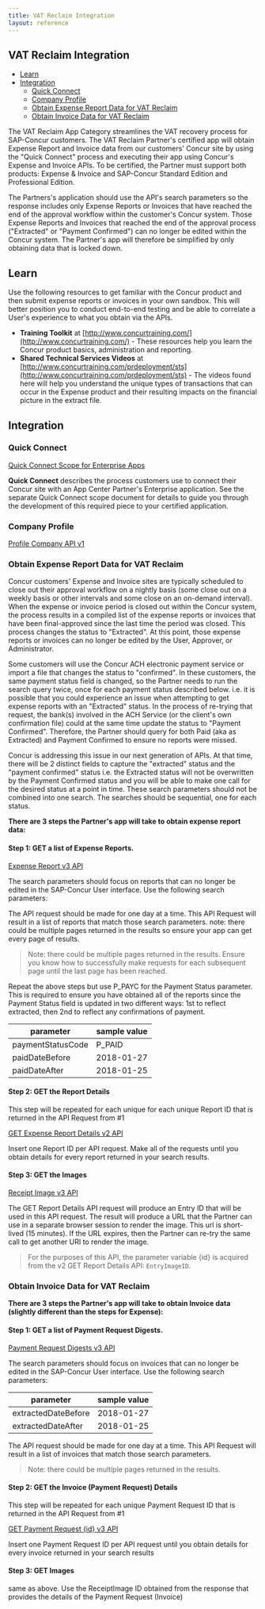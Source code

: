```yaml
---
title: VAT Reclaim Integration
layout: reference
---
```


## VAT Reclaim Integration

* [Learn](#learn)
* [Integration](#integration)
  * [Quick Connect](#quick-connect)
  * [Company Profile](#profile)
  * [Obtain Expense Report Data for VAT Reclaim](#obtain-expense-report-data-for-vat-reclaim)
  * [Obtain Invoice Data for VAT Reclaim](#obtain-invoice-data-for-vat-reclaim)

The VAT Reclaim App Category streamlines the VAT recovery process for SAP-Concur customers.  The VAT Reclaim Partner's certified app will obtain Expense Report and Invoice data from our customers' Concur site by using the "Quick Connect" process and executing their app using Concur's Expense and Invoice APIs.  To be certified, the Partner must support both products: Expense & Invoice and SAP-Concur Standard Edition and Professional Edition.

The Partners's application should use the API's search parameters so the response includes only Expense Reports or Invoices that have reached the end of the approval workflow within the customer's Concur system.  Those Expense Reports and Invoices that reached the end of the approval process ("Extracted" or "Payment Confirmed") can no longer be edited within the Concur system.  The Partner's app will therefore be simplified by only obtaining data that is locked down.

## <a name="learn"></a>Learn

Use the following resources to get familiar with the Concur product and then submit expense reports or invoices in your own sandbox. This will better position you to conduct end-to-end testing and be able to correlate a User's experience to what you obtain via the APIs.

* **Training Toolkit** at [http://www.concurtraining.com/](http://www.concurtraining.com/) - These resources help you learn the Concur product basics, administration and reporting.
* **Shared Technical Services Videos** at [http://www.concurtraining.com/prdeployment/sts](http://www.concurtraining.com/prdeployment/sts) - The videos found here will help you understand the unique types of transactions that can occur in the Expense product and their resulting impacts on the financial picture in the extract file.

## <a name="integration"></a>Integration

### <a name="quick-connect"></a>Quick Connect

[Quick Connect Scope for Enterprise Apps](./quick-connect-scope-for-enterprise-apps.html)

**Quick Connect** describes the process customers use to connect their Concur site with an App Center Partner's Enterprise application. See the separate Quick Connect scope document for details to guide you through the development of this required piece to your certified application.

### <a name="profile"></a>Company Profile

[Profile Company API v1](/api-reference/profile-beta/company.html#get)

### <a name="obtain-expense-report-data-for-vat-reclaim"></a>Obtain Expense Report Data for VAT Reclaim

Concur customers' Expense and Invoice sites are typically scheduled to close out their approval workflow on a nightly basis (some close out on a weekly basis or other intervals and some close on an on-demand interval).  When the expense or invoice period is closed out within the Concur system, the process results in a compiled list of the expense reports or invoices that have been final-approved since the last time the period was closed.  This process changes the status to "Extracted".  At this point, those expense reports or invoices can no longer be edited by the User, Approver, or Administrator.

Some customers will use the Concur ACH electronic payment service or import a file that changes the status to "confirmed".  In these customers, the same payment status field is changed, so the Partner needs to run the search query twice, once for each payment status described below. i.e. it is possible that you could experience an issue when attempting to get expense reports with an "Extracted" status.  In the process of re-trying that request, the bank(s) involved in the ACH Service (or the client's own confirmation file) could at the same time update the status to "Payment Confirmed". Therefore, the Partner should query for both Paid (aka as Extracted) and Payment Confirmed to ensure no reports were missed.

Concur is addressing this issue in our next generation of APIs.  At that time, there will be 2 distinct fields to capture the "extracted" status and the "payment confirmed" status i.e. the Extracted status will not be overwritten by the Payment Confirmed status and you will be able to make one call for the desired status at a point in time.  These search parameters should not be combined into one search. The searches should be sequential, one for each status.

**There are 3 steps the Partner's app will take to obtain expense report data:**

#### Step 1: GET a list of Expense Reports.

[Expense Report v3 API](/api-reference/expense/expense-report/reports.html)

The search parameters should focus on reports that can no longer be edited in the SAP-Concur User interface. Use the         following search parameters:

The API request should be made for one day at a time. This API Request will result in a list of reports that match those search parameters. note: there could be multiple pages returned in the results so ensure your app can get every page of results.

> Note: there could be multiple pages returned in the results. Ensure you know how to successfully make requests for each subsequent page until the last page has been reached.

Repeat the above steps but use P_PAYC for the Payment Status parameter. This is required to ensure you have obtained all of the reports since the Payment Status field is updated in two different ways: 1st to reflect extracted, then 2nd to reflect any confirmations of payment.

parameter|sample value
---|---
paymentStatusCode|P_PAID
paidDateBefore|2018-01-27
paidDateAfter|2018-01-25

#### Step 2: GET the Report Details

This step will be repeated for each unique for each unique Report ID that is returned in the API Request from #1

[GET Expense Report Details v2 API](/api-reference/expense/expense-report/expense-report-get.html)

Insert one Report ID per API request. Make all of the requests until you obtain details for every report returned in your search results.

#### Step 3: GET the Images

[Receipt Image v3 API](/api/v3.0/expense/receiptimages)

The GET Report Details API request will produce an Entry ID that will be used in this API request. The result will produce a URL that the Partner can use in a separate browser session to render the image. This url is short-lived (15 minutes). If the URL expires, then the Partner can re-try the same call to get another URI to render the image.

> For the purposes of this API, the parameter variable {id} is acquired from the v2 GET Report Details API: `EntryImageID`.

### <a name="obtain-invoice-data-for-vat-reclaim"></a>Obtain Invoice Data for VAT Reclaim

**There are 3 steps the Partner's app will take to obtain Invoice data (slightly different than the steps for Expense):**

#### Step 1: GET a list of Payment Request Digests.

[Payment Request Digests v3 API](/api-reference/invoice/v3.payment-request-digest.html)

The search parameters should focus on invoices that can no longer be edited in the SAP-Concur User interface. Use the following search parameters:

parameter|sample value
---|---
extractedDateBefore|2018-01-27
extractedDateAfter|2018-01-25

The API request should be made for one day at a time. This API Request will result in a list of invoices that match those search parameters.

> Note: there could be multiple pages returned in the results.

#### Step 2: GET the Invoice (Payment Request) Details

This step will be repeated for each unique Payment Request ID that is returned in the API Request from #1

[GET Payment Request {id} v3 API](/api-reference/invoice/v3.payment-request.html#get)

Insert one Payment Request ID per API request until you obtain details for every invoice returned in your search results

#### Step 3: GET Images

same as above. Use the ReceiptImage ID obtained from the response that provides the details of the Payment Request         (Invoice)
